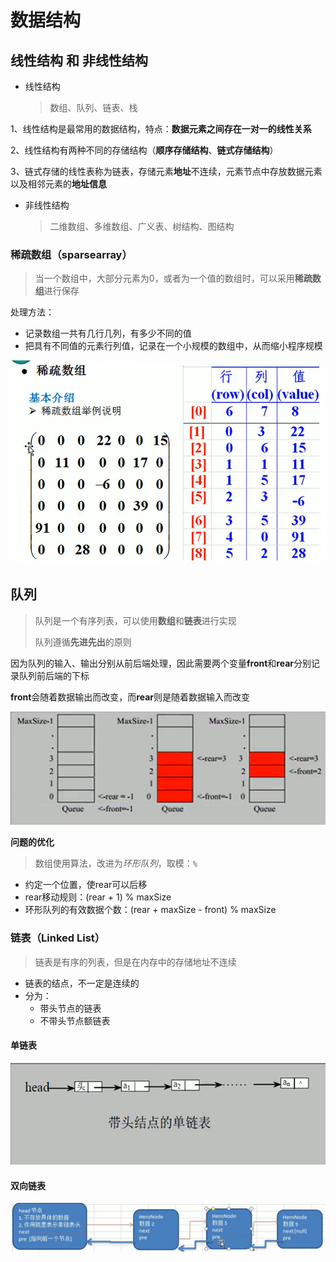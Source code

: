 # 数据结构



## 线性结构 和 非线性结构

- 线性结构

  > 数组、队列、链表、栈

​	1、线性结构是最常用的数据结构，特点：**数据元素之间存在一对一的线性关系**

​	2、线性结构有两种不同的存储结构（**顺序存储结构**、**链式存储结构**）

​	3、链式存储的线性表称为链表，存储元素**地址**不连续，元素节点中存放数据元素以及相邻元素的**地址信息**

- 非线性结构

  > 二维数组、多维数组、广义表、树结构、图结构



### 稀疏数组（sparsearray）

> 当一个数组中，大部分元素为0，或者为一个值的数组时，可以采用**稀疏数组**进行保存

处理方法：

- 记录数组一共有几行几列，有多少不同的值
- 把具有不同值的元素行列值，记录在一个小规模的数组中，从而缩小程序规模

![image-20230903174922686](imgs/image-20230903174922686.png)



## 队列

> 队列是一个有序列表，可以使用**数组**和**链表**进行实现
>
> 队列遵循**先进先出**的原则



因为队列的输入、输出分别从前后端处理，因此需要两个变量**front**和**rear**分别记录队列前后端的下标

**front**会随着数据输出而改变，而**rear**则是随着数据输入而改变

![image-20230904183829358](imgs/image-20230904183829358.png)



**问题的优化**

> 数组使用算法，改进为*环形队列*，取模：`%`

- 约定一个位置，使rear可以后移
- rear移动规则：(rear + 1) % maxSize
- 环形队列的有效数据个数：(rear + maxSize - front) % maxSize



### 链表（Linked List）

> 链表是有序的列表，但是在内存中的存储地址不连续

- 链表的结点，不一定是连续的
- 分为：
  - 带头节点的链表
  - 不带头节点额链表



#### 单链表

![image-20230905193538695](imgs/image-20230905193538695.png)



#### 双向链表

![image-20230907190102489](imgs/image-20230907190102489.png)
